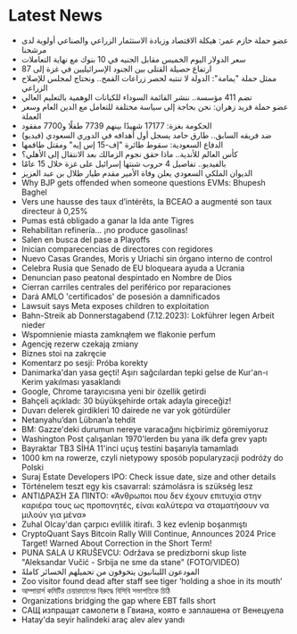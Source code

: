 # Latest News
-  عضو حملة حازم عمر: هيكلة الاقتصاد وزيادة الاستثمار الزراعي والصناعي أولوية لدى مرشحنا
-  سعر الدولار اليوم الخميس مقابل الجنيه في 10 بنوك مع نهاية التعاملات
-  ارتفاع حصيلة القتلى بين الجنود الإسرائيليين في غزة إلى 87
-  ممثل حملة "يمامة": الدولة لا تنتبه لحصر زراعات القمح.. ونحتاج لمجلس للإصلاح الزراعي
-  تضم 411 مؤسسة.. ننشر القائمة السوداء للكيانات الوهمية بالتعليم العالي
-  عضو حملة فريد زهران: نحن بحاجة إلى سياسة مختلفة للتعامل مع الدين العام وسعر العملة
-  الحكومة بغزة: 17177 شهيدًا بينهم 7739 طفلًا و7700 مفقود
-  ضد فريقه السابق.. طارق حامد يسجل أول أهدافه في الدوري السعودي (فيديو)
-  الدفاع السعودية: سقوط طائرة "إف-15 إس إيه" ومقتل طاقمها
-  كأس العالم للأندية.. ماذا حقق نجوم الزمالك بعد الانتقال إلى الأهلي؟
-  بالفيديو.. تفاصيل 4 حروب شنتها إسرائيل على غزة خلال 15 عامًا
-  الديوان الملكي السعودي يعلن وفاة الأمير مقدم طيار طلال بن عبد العزيز
-  Why BJP gets offended when someone questions EVMs: Bhupesh Baghel
-  Vers une hausse des taux d’intérêts, la BCEAO a augmenté son taux directeur à 0,25%
-  Pumas está obligado a ganar la Ida ante Tigres
-  Rehabilitan refinería... ¡no produce gasolinas!
-  Salen en busca del pase a Playoffs
-  Inician comparecencias de directores con regidores
-  Nuevo Casas Grandes, Moris y Uriachi sin órgano interno de control
-  Celebra Rusia que Senado de EU bloqueara ayuda a Ucrania
-  Denuncian paso peatonal despintado en Nombre de Dios
-  Cierran carriles centrales del periférico por reparaciones
-  Dará AMLO 'certificados' de posesión a damnificados
-  Lawsuit says Meta exposes children to exploitation
-  Bahn-Streik ab Donnerstagabend (7.12.2023): Lokführer legen Arbeit nieder
-  Wspomnienie miasta zamknąłem we flakonie perfum
-  Agencję rezerw czekają zmiany
-  Biznes stoi na zakręcie
-  Komentarz po sesji: Próba korekty
-  Danimarka'dan yasa geçti! Aşırı sağcılardan tepki gelse de Kur'an-ı Kerim yakılması yasaklandı
-  Google, Chrome tarayıcısına yeni bir özellik getirdi
-  Bahçeli açıkladı: 30 büyükşehirde ortak adayla gireceğiz!
-  Duvarı delerek girdikleri 10 dairede ne var yok götürdüler
-  Netanyahu’dan Lübnan’a tehdit
-  BM: Gazze'deki durumun nereye varacağını hiçbirimiz göremiyoruz
-  Washington Post çalışanları 1970'lerden bu yana ilk defa grev yaptı
-  Bayraktar TB3 SİHA 11'inci uçuş testini başarıyla tamamladı
-  1000 km na rowerze, czyli nietypowy sposób popularyzacji podróży do Polski
-  Suraj Estate Developers IPO: Check issue date, size and other details
-  Történelem teszt egy kis csavarral: számolásra is szükség lesz
-  ΑΝΤΙΔΡΑΣΗ ΣΑ ΠΙΝΤΟ: «Άνθρωποι που δεν έχουν επιτυχία στην καριέρα τους ως προπονητές, είναι καλύτερα να σταματήσουν να μιλούν για μένα»
-  Zuhal Olcay'dan çarpıcı evlilik itirafı. 3 kez evlenip boşanmıştı
-  CryptoQuant Says Bitcoin Rally Will Continue, Announces 2024 Price Target! Warned About Correction in the Short Term!
-  PUNA SALA U KRUŠEVCU: Održava se predizborni skup liste "Aleksandar Vučić - Srbija ne sme da stane" (FOTO/VIDEO)
-  المودعون اللبنانيون يتخوفون من تحميلهم الخسائر كاملةً
-  Zoo visitor found dead after staff see tiger ‘holding a shoe in its mouth’
-  আম্পায়ার্স কমিটির চেয়ারম্যানের বিরুদ্ধে বিসিবি সভাপতিকে চিঠি
-  Organizations bridging the gap where EBT falls short
-  САЩ изпращат самолети в Гвиана, която е заплашена от Венецуела
-  Hatay'da seyir halindeki araç alev alev yandı
